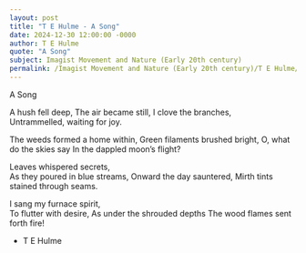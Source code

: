 ```yaml
---
layout: post
title: "T E Hulme - A Song"
date: 2024-12-30 12:00:00 -0000
author: T E Hulme
quote: "A Song"
subject: Imagist Movement and Nature (Early 20th century)
permalink: /Imagist Movement and Nature (Early 20th century)/T E Hulme/T E Hulme - A Song
---
```


A Song

A hush fell deep,
The air became still,
I clove the branches,  
Untrammelled, waiting for joy.

The weeds formed a home within,
Green filaments brushed bright,
O, what do the skies say
In the dappled moon’s flight?

Leaves whispered secrets,  
As they poured in blue streams,
Onward the day sauntered,
Mirth tints stained through seams.

I sang my furnace spirit,  
To flutter with desire,
As under the shrouded depths
The wood flames sent forth fire!


- T E Hulme
